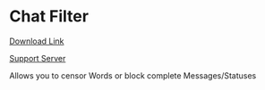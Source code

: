 # Chat Filter

[Download Link](https://OILYY.github.io/downloader/?plugin=ChatFilter)

[Support Server](https://discord.gg/Y36CTWeCFE)

Allows you to censor Words or block complete Messages/Statuses
